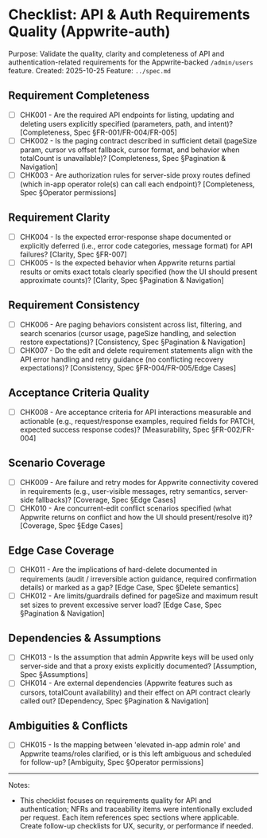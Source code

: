 # Checklist: API & Auth Requirements Quality (Appwrite-auth)

Purpose: Validate the quality, clarity and completeness of API and authentication-related requirements for the Appwrite-backed `/admin/users` feature.
Created: 2025-10-25
Feature: `../spec.md`

## Requirement Completeness

- [ ] CHK001 - Are the required API endpoints for listing, updating and deleting users explicitly specified (parameters, path, and intent)? [Completeness, Spec §FR-001/FR-004/FR-005]
- [ ] CHK002 - Is the paging contract described in sufficient detail (pageSize param, cursor vs offset fallback, cursor format, and behavior when totalCount is unavailable)? [Completeness, Spec §Pagination & Navigation]
- [ ] CHK003 - Are authorization rules for server-side proxy routes defined (which in-app operator role(s) can call each endpoint)? [Completeness, Spec §Operator permissions]

## Requirement Clarity

- [ ] CHK004 - Is the expected error-response shape documented or explicitly deferred (i.e., error code categories, message format) for API failures? [Clarity, Spec §FR-007]
- [ ] CHK005 - Is the expected behavior when Appwrite returns partial results or omits exact totals clearly specified (how the UI should present approximate counts)? [Clarity, Spec §Pagination & Navigation]

## Requirement Consistency

- [ ] CHK006 - Are paging behaviors consistent across list, filtering, and search scenarios (cursor usage, pageSize handling, and selection restore expectations)? [Consistency, Spec §Pagination & Navigation]
- [ ] CHK007 - Do the edit and delete requirement statements align with the API error handling and retry guidance (no conflicting recovery expectations)? [Consistency, Spec §FR-004/FR-005/Edge Cases]

## Acceptance Criteria Quality

- [ ] CHK008 - Are acceptance criteria for API interactions measurable and actionable (e.g., request/response examples, required fields for PATCH, expected success response codes)? [Measurability, Spec §FR-002/FR-004]

## Scenario Coverage

- [ ] CHK009 - Are failure and retry modes for Appwrite connectivity covered in requirements (e.g., user-visible messages, retry semantics, server-side fallbacks)? [Coverage, Spec §Edge Cases]
- [ ] CHK010 - Are concurrent-edit conflict scenarios specified (what Appwrite returns on conflict and how the UI should present/resolve it)? [Coverage, Spec §Edge Cases]

## Edge Case Coverage

- [ ] CHK011 - Are the implications of hard-delete documented in requirements (audit / irreversible action guidance, required confirmation details) or marked as a gap? [Edge Case, Spec §Delete semantics]
- [ ] CHK012 - Are limits/guardrails defined for pageSize and maximum result set sizes to prevent excessive server load? [Edge Case, Spec §Pagination & Navigation]

## Dependencies & Assumptions

- [ ] CHK013 - Is the assumption that admin Appwrite keys will be used only server-side and that a proxy exists explicitly documented? [Assumption, Spec §Assumptions]
- [ ] CHK014 - Are external dependencies (Appwrite features such as cursors, totalCount availability) and their effect on API contract clearly called out? [Dependency, Spec §Pagination & Navigation]

## Ambiguities & Conflicts

- [ ] CHK015 - Is the mapping between 'elevated in-app admin role' and Appwrite teams/roles clarified, or is this left ambiguous and scheduled for follow-up? [Ambiguity, Spec §Operator permissions]

---

Notes:

- This checklist focuses on requirements quality for API and authentication; NFRs and traceability items were intentionally excluded per request. Each item references spec sections where applicable. Create follow-up checklists for UX, security, or performance if needed.
